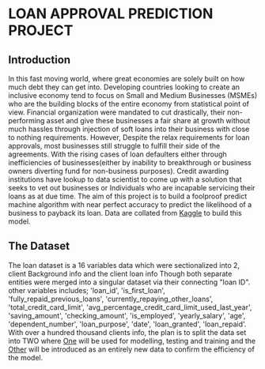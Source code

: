 # LOAN APPROVAL PREDICTION PROJECT

## Introduction
In this fast moving world, where great economies are solely built on how much debt they can get into. Developing countries looking to create an inclusive economy tend to focus on Small and Medium Businesses (MSMEs) who are the building blocks of the entire economy from statistical point of view.  Financial organization were mandated to cut drastically, their non-performing asset and give these businesses a fair share at growth without much hassles through injection of soft loans into their business with close to nothing requirements. 
However, Despite the relax requirements for loan approvals, most businesses still struggle to fulfill their side of the agreements. With the rising cases of loan defaulters either through inefficiencies of businesses(either by inability to breakthrough or business owners diverting fund for non-business purposes). Credit awarding institutions have lookup to data scientist to come up with a solution that seeks to vet out businesses or Individuals who are incapable servicing their loans as at due time. 
The aim of this project is to build a foolproof predict machine algorithm with near perfect accuracy to predict the likelihood of a business to payback its loan. Data are collated from [Kaggle](https://www.kaggle.com/code/ashutosh3060/loan-approval-strategy-model/data) to build this model.

## The Dataset
The loan dataset is a 16 variables data which were sectionalized into 2, client Background info and the client loan info Though both separate entities were merged into a singular dataset via their connecting "loan ID". other variables includes; 'loan_id', 'is_first_loan', 'fully_repaid_previous_loans', 'currently_repaying_other_loans', 'total_credit_card_limit', 'avg_percentage_credit_card_limit_used_last_year', 'saving_amount', 'checking_amount', 'is_employed', 'yearly_salary', 'age', 'dependent_number', 'loan_purpose', 'date', 'loan_granted', 'loan_repaid'. With over a hundred thousand clients info, the plan is to split the data set into TWO where [One](https://github.com/Kile-kun/Data_Analysis-Projects/blob/main/Loan%20Approval%20Prediction%20Project/Loan%20Data1.csv) will be used for modelling, testing and training and the [Other](https://github.com/Kile-kun/Data_Analysis-Projects/blob/main/Loan%20Approval%20Prediction%20Project/Loan%20Data2.csv) will be introduced as an entirely new data to confirm the efficiency of the model.
